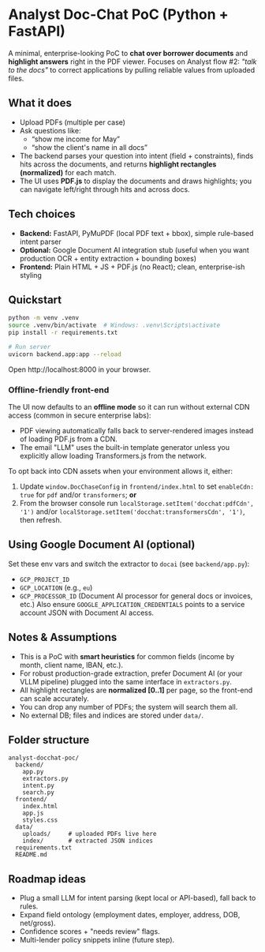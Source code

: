 
# Analyst Doc-Chat PoC (Python + FastAPI)

A minimal, enterprise-looking PoC to **chat over borrower documents** and **highlight answers** right in the PDF viewer.
Focuses on Analyst flow #2: *"talk to the docs"* to correct applications by pulling reliable values from uploaded files.

## What it does
- Upload PDFs (multiple per case)
- Ask questions like:
  - “show me income for May”
  - “show the client's name in all docs”
- The backend parses your question into intent (field + constraints), finds hits across the documents,
  and returns **highlight rectangles (normalized)** for each match.
- The UI uses **PDF.js** to display the documents and draws highlights; you can navigate left/right through hits and across docs.

## Tech choices
- **Backend:** FastAPI, PyMuPDF (local PDF text + bbox), simple rule-based intent parser
- **Optional:** Google Document AI integration stub (useful when you want production OCR + entity extraction + bounding boxes)
- **Frontend:** Plain HTML + JS + PDF.js (no React); clean, enterprise-ish styling

## Quickstart
```bash
python -m venv .venv
source .venv/bin/activate  # Windows: .venv\Scripts\activate
pip install -r requirements.txt

# Run server
uvicorn backend.app:app --reload
```

Open http://localhost:8000 in your browser.

### Offline-friendly front-end

The UI now defaults to an **offline mode** so it can run without external CDN access (common in secure enterprise labs):

- PDF viewing automatically falls back to server-rendered images instead of loading PDF.js from a CDN.
- The email "LLM" uses the built-in template generator unless you explicitly allow loading Transformers.js from the network.

To opt back into CDN assets when your environment allows it, either:

1. Update `window.DocChaseConfig` in `frontend/index.html` to set `enableCdn: true` for `pdf` and/or `transformers`; **or**
2. From the browser console run `localStorage.setItem('docchat:pdfCdn', '1')` and/or `localStorage.setItem('docchat:transformersCdn', '1')`, then refresh.

## Using Google Document AI (optional)
Set these env vars and switch the extractor to `docai` (see `backend/app.py`):
- `GCP_PROJECT_ID`
- `GCP_LOCATION` (e.g., `eu`)
- `GCP_PROCESSOR_ID` (Document AI processor for general docs or invoices, etc.)
Also ensure `GOOGLE_APPLICATION_CREDENTIALS` points to a service account JSON with Document AI access.

## Notes & Assumptions
- This is a PoC with **smart heuristics** for common fields (income by month, client name, IBAN, etc.).
- For robust production-grade extraction, prefer Document AI (or your VLLM pipeline) plugged into the same interface in `extractors.py`.
- All highlight rectangles are **normalized [0..1]** per page, so the front-end can scale accurately.
- You can drop any number of PDFs; the system will search them all.
- No external DB; files and indices are stored under `data/`.

## Folder structure
```
analyst-docchat-poc/
  backend/
    app.py
    extractors.py
    intent.py
    search.py
  frontend/
    index.html
    app.js
    styles.css
  data/
    uploads/     # uploaded PDFs live here
    index/       # extracted JSON indices
  requirements.txt
  README.md
```

## Roadmap ideas
- Plug a small LLM for intent parsing (kept local or API-based), fall back to rules.
- Expand field ontology (employment dates, employer, address, DOB, net/gross).
- Confidence scores + "needs review" flags.
- Multi-lender policy snippets inline (future step).

